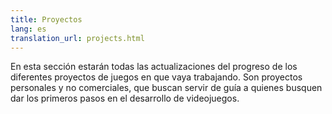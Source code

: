 ```yaml
---
title: Proyectos
lang: es
translation_url: projects.html
---
```


En esta sección estarán todas las actualizaciones del progreso de los diferentes proyectos de juegos en que vaya trabajando. Son proyectos personales y no comerciales, que buscan servir de guía a quienes busquen dar los primeros pasos en el desarrollo de videojuegos.